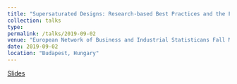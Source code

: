 ```yaml
---
title: "Supersaturated Designs: Research-based Best Practices and the Future"
collection: talks
type: 
permalink: /talks/2019-09-02
venue: "European Network of Business and Industrial Statisticans Fall Meeting, 2019"
date: 2019-09-02
location: "Budapest, Hungary"
---
```


[Slides](http://weeseml.github.io/files/Weese_US_session.pdf)
